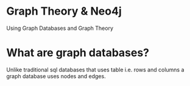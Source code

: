 # Graph Theory & Neo4j
Using Graph Databases and Graph Theory


# What are graph databases?
Unlike traditional sql databases that uses table i.e. rows and columns a graph database uses nodes and edges.

